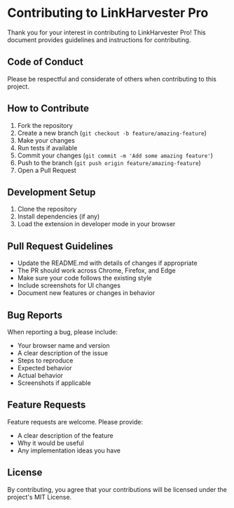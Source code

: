 # Contributing to LinkHarvester Pro

Thank you for your interest in contributing to LinkHarvester Pro! This document provides guidelines and instructions for contributing.

## Code of Conduct

Please be respectful and considerate of others when contributing to this project.

## How to Contribute

1. Fork the repository
2. Create a new branch (`git checkout -b feature/amazing-feature`)
3. Make your changes
4. Run tests if available
5. Commit your changes (`git commit -m 'Add some amazing feature'`)
6. Push to the branch (`git push origin feature/amazing-feature`)
7. Open a Pull Request

## Development Setup

1. Clone the repository
2. Install dependencies (if any)
3. Load the extension in developer mode in your browser

## Pull Request Guidelines

- Update the README.md with details of changes if appropriate
- The PR should work across Chrome, Firefox, and Edge
- Make sure your code follows the existing style
- Include screenshots for UI changes
- Document new features or changes in behavior

## Bug Reports

When reporting a bug, please include:

- Your browser name and version
- A clear description of the issue
- Steps to reproduce
- Expected behavior
- Actual behavior
- Screenshots if applicable

## Feature Requests

Feature requests are welcome. Please provide:

- A clear description of the feature
- Why it would be useful
- Any implementation ideas you have

## License

By contributing, you agree that your contributions will be licensed under the project's MIT License. 